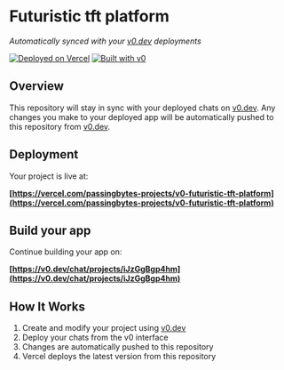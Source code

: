 # Futuristic tft platform

*Automatically synced with your [v0.dev](https://v0.dev) deployments*

[![Deployed on Vercel](https://img.shields.io/badge/Deployed%20on-Vercel-black?style=for-the-badge&logo=vercel)](https://vercel.com/passingbytes-projects/v0-futuristic-tft-platform)
[![Built with v0](https://img.shields.io/badge/Built%20with-v0.dev-black?style=for-the-badge)](https://v0.dev/chat/projects/iJzGgBgp4hm)

## Overview

This repository will stay in sync with your deployed chats on [v0.dev](https://v0.dev).
Any changes you make to your deployed app will be automatically pushed to this repository from [v0.dev](https://v0.dev).

## Deployment

Your project is live at:

**[https://vercel.com/passingbytes-projects/v0-futuristic-tft-platform](https://vercel.com/passingbytes-projects/v0-futuristic-tft-platform)**

## Build your app

Continue building your app on:

**[https://v0.dev/chat/projects/iJzGgBgp4hm](https://v0.dev/chat/projects/iJzGgBgp4hm)**

## How It Works

1. Create and modify your project using [v0.dev](https://v0.dev)
2. Deploy your chats from the v0 interface
3. Changes are automatically pushed to this repository
4. Vercel deploys the latest version from this repository